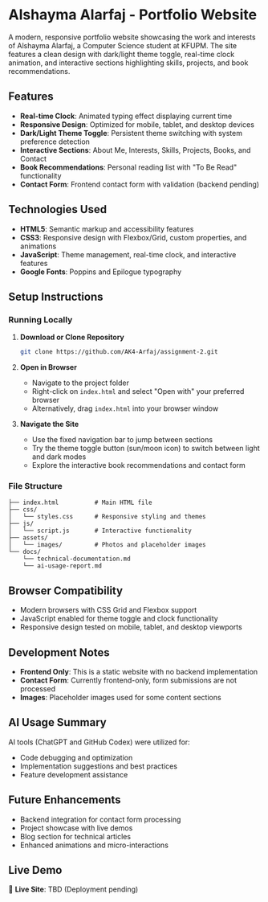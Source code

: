 # Alshayma Alarfaj - Portfolio Website

A modern, responsive portfolio website showcasing the work and interests of Alshayma Alarfaj, a Computer Science student at KFUPM. The site features a clean design with dark/light theme toggle, real-time clock animation, and interactive sections highlighting skills, projects, and book recommendations.

## Features

- **Real-time Clock**: Animated typing effect displaying current time
- **Responsive Design**: Optimized for mobile, tablet, and desktop devices
- **Dark/Light Theme Toggle**: Persistent theme switching with system preference detection
- **Interactive Sections**: About Me, Interests, Skills, Projects, Books, and Contact
- **Book Recommendations**: Personal reading list with "To Be Read" functionality
- **Contact Form**: Frontend contact form with validation (backend pending)

## Technologies Used

- **HTML5**: Semantic markup and accessibility features
- **CSS3**: Responsive design with Flexbox/Grid, custom properties, and animations
- **JavaScript**: Theme management, real-time clock, and interactive features
- **Google Fonts**: Poppins and Epilogue typography

## Setup Instructions

### Running Locally
1. **Download or Clone Repository**
   ```bash
   git clone https://github.com/AK4-Arfaj/assignment-2.git
   ```

2. **Open in Browser**
   - Navigate to the project folder
   - Right-click on `index.html` and select "Open with" your preferred browser
   - Alternatively, drag `index.html` into your browser window

3. **Navigate the Site**
   - Use the fixed navigation bar to jump between sections
   - Try the theme toggle button (sun/moon icon) to switch between light and dark modes
   - Explore the interactive book recommendations and contact form

### File Structure
```
├── index.html          # Main HTML file
├── css/
│   └── styles.css      # Responsive styling and themes
├── js/
│   └── script.js       # Interactive functionality
├── assets/
│   └── images/         # Photos and placeholder images
└── docs/
    └── technical-documentation.md
    └── ai-usage-report.md
```

## Browser Compatibility

- Modern browsers with CSS Grid and Flexbox support
- JavaScript enabled for theme toggle and clock functionality
- Responsive design tested on mobile, tablet, and desktop viewports

## Development Notes

- **Frontend Only**: This is a static website with no backend implementation
- **Contact Form**: Currently frontend-only, form submissions are not processed
- **Images**: Placeholder images used for some content sections

## AI Usage Summary

AI tools (ChatGPT and GitHub Codex) were utilized for:
- Code debugging and optimization
- Implementation suggestions and best practices
- Feature development assistance

## Future Enhancements

- Backend integration for contact form processing
- Project showcase with live demos
- Blog section for technical articles
- Enhanced animations and micro-interactions

## Live Demo

🔗 **Live Site**: TBD (Deployment pending)
